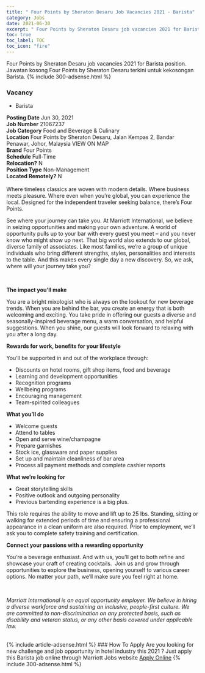 ```yaml
---
title: " Four Points by Sheraton Desaru Job Vacancies 2021 - Barista" 
category: Jobs 
date: 2021-06-30 
excerpt: " Four Points by Sheraton Desaru job vacancies 2021 for Barista position. Jawatan kosong  Four Points by Sheraton Desaru terkini untuk kekosongan Barista." 
toc: true 
toc_label: TOC 
toc_icon: "fire" 
--- 
```


 Four Points by Sheraton Desaru job vacancies 2021 for Barista position. Jawatan kosong  Four Points by Sheraton Desaru terkini untuk kekosongan Barista. 
{% include 300-adsense.html %} 
### Vacancy 
- Barista 
<div><div><b>Posting Date</b> Jun 30, 2021<br><b>Job Number</b> 21067237<br><b>Job Category</b> Food and Beverage &amp; Culinary<br><b>Location</b> Four Points by Sheraton Desaru, Jalan Kempas 2, Bandar Penawar, Johor, Malaysia VIEW ON MAP<br><b>Brand</b> Four Points<br><b>Schedule</b> Full-Time<br><b>Relocation?</b> N<br><b>Position Type</b> Non-Management<br><b>Located Remotely?</b> N<br><br>Where timeless classics are woven with modern details. Where business meets pleasure. Where even when you&#8217;re global, you can experience the local. Designed for the independent traveler seeking balance, there&#8217;s Four Points.<br></div><div> <p>See where your journey can take you. At Marriott International, we believe in seizing opportunities and making your own adventure. A world of opportunity pulls up to your bar with every guest you meet &#8211; and you never know who might show up next. That big world also extends to our global, diverse family of associates. Like most families, we&#8217;re a group of unique individuals who bring different strengths, styles, personalities and interests to the table. And this makes every single day a new discovery. So, we ask, where will your journey take you?</p> <p><strong>&#160;</strong></p> <p><strong>The impact you&#8217;ll make&#160;</strong></p> <p>You are a bright mixologist who is always on the lookout for new beverage trends. When you are behind the bar, you create an energy that is both welcoming and exciting. You take pride in offering our guests a diverse and seasonally-inspired beverage menu, a warm conversation, and helpful suggestions. When you shine, our guests will look forward to relaxing with you after a long day.</p> <p><strong>Rewards for work, benefits for your lifestyle</strong></p> <p>You&#8217;ll be supported in and out of the workplace through:</p> <ul> <li>Discounts on hotel rooms, gift shop items, food and beverage</li> <li>Learning and development opportunities</li> <li>Recognition programs</li> <li>Wellbeing programs</li> <li>Encouraging management</li> <li>Team-spirited colleagues</li> </ul> <p><strong>What you&#8217;ll do</strong></p> <ul> <li>Welcome guests</li> <li>Attend to tables</li> <li>Open and serve wine/champagne</li> <li>Prepare garnishes</li> <li>Stock ice, glassware and paper supplies</li> <li>Set up and maintain cleanliness of bar area</li> <li>Process all payment methods and complete cashier reports</li> </ul> <p><strong>What we&#8217;re looking for</strong></p> <ul> <li>Great storytelling skills</li> <li>Positive outlook and outgoing personality</li> <li>Previous bartending experience is a big plus.</li> </ul> <p>This role requires the ability to move and lift up to 25 lbs. Standing, sitting or walking for extended periods of time and ensuring a professional appearance in a clean uniform are also required. Prior to employment, we&#8217;ll ask you to complete safety training and certification.</p> <p><strong>Connect your passions with a rewarding opportunity</strong></p> <p>You&#8217;re a beverage enthusiast. And with us, you'll get to both refine and showcase your craft of creating cocktails. &#160;Join us and grow through opportunities to explore the business, opening yourself to various career options. No matter your path, we&#8217;ll make sure you feel right at home.</p> <p>&#160;</p> <p><em>Marriott International is an equal opportunity employer.&#160;We believe in hiring a diverse workforce and sustaining an inclusive, people-first culture.&#160;We are committed to non-discrimination on&#160;any&#160;protected&#160;basis, such as disability and veteran status, or any other basis covered under applicable law.</em></p> </div><br></div> 
{% include article-adsense.html %} 
### How To Apply 
Are you looking for new challenge and job opportunity in hotel industry this 2021 ?
Just apply this Barista job online through Marriott Jobs website 
<a href="https://jobs.marriott.com/marriott/jobs/21067237?lang=en-us" class="btn btn--info" target="_blank" rel="nofollow noopenner">Apply Online</a> 
{% include 300-adsense.html %} 